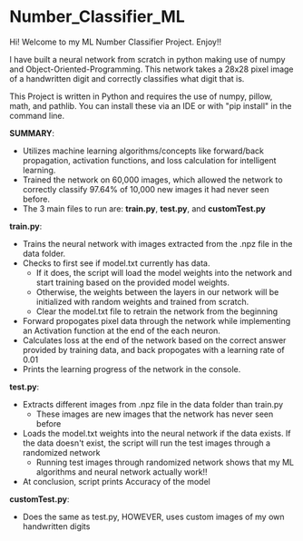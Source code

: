# Number_Classifier_ML
Hi! Welcome to my ML Number Classifier Project. Enjoy!!

I have built a neural network from scratch in python making use of numpy and Object-Oriented-Programming.
This network takes a 28x28 pixel image of a handwritten digit and correctly classifies what digit that is.

This Project is written in Python and requires the use of numpy, pillow, math, and pathlib.
You can install these via an IDE or with "pip install" in the command line.

**SUMMARY**:
* Utilizes machine learning algorithms/concepts like forward/back propagation, activation functions, and loss
calculation for intelligent learning.
* Trained the network on 60,000 images, which allowed the network to correctly classify 97.64% of 10,000 new
images it had never seen before.
* The 3 main files to run are: **train.py**, **test.py**, and **customTest.py**

**train.py**:
* Trains the neural network with images extracted from the .npz file in the data folder.
* Checks to first see if model.txt currently has data.
     + If it does, the script will load the model weights into the network and start training based on the provided model weights.
     + Otherwise, the weights between the layers in our network will be initialized with random weights and trained from scratch.
     + Clear the model.txt file to retrain the network from the beginning
* Forward propogates pixel data through the network while implementing an Activation function at the end of the each neuron.
* Calculates loss at the end of the network based on the correct answer provided by training data, and back propogates with a learning rate of 0.01
* Prints the learning progress of the network in the console.

**test.py**:
* Extracts different images from .npz file in the data folder than train.py
    + These images are new images that the network has never seen before
* Loads the model.txt weights into the neural network if the data exists. If the data doesn't exist, the script will run the test images through a randomized network
    + Running test images through randomized network shows that my ML algorithms and neural network actually work!!
* At conclusion, script prints Accuracy of the model

**customTest.py**:
* Does the same as test.py, HOWEVER, uses custom images of my own handwritten digits





